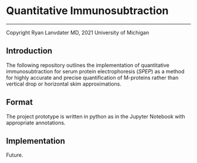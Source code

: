 # Quantitative Immunosubtraction
---
Copyright Ryan Lanvdater MD, 2021
University of Michigan

## Introduction
The following repository outlines the implementation of quantitative immunosubtraction for serum protein electrophoresis (*SPEP*) as a method for highly accurate and precise quantification of M-proteins rather than vertical drop or horizontal skim approximations. 

## Format
The project prototype is written in python as in the Jupyter Notebook with appropriate annotations.

## Implementation
Future.
